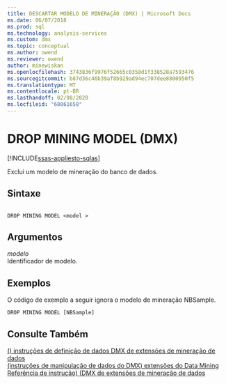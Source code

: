 ```yaml
---
title: DESCARTAR MODELO DE MINERAÇÃO (DMX) | Microsoft Docs
ms.date: 06/07/2018
ms.prod: sql
ms.technology: analysis-services
ms.custom: dmx
ms.topic: conceptual
ms.author: owend
ms.reviewer: owend
author: minewiskan
ms.openlocfilehash: 3743836f9976f52665c0358d1f338528a7593476
ms.sourcegitcommit: b87d36c46b39af8b929ad94ec707dee8800950f5
ms.translationtype: MT
ms.contentlocale: pt-BR
ms.lasthandoff: 02/08/2020
ms.locfileid: "68061658"
---
```

# <a name="drop-mining-model-dmx"></a>DROP MINING MODEL (DMX)
[!INCLUDE[ssas-appliesto-sqlas](../includes/ssas-appliesto-sqlas.md)]

  Exclui um modelo de mineração do banco de dados.  
  
## <a name="syntax"></a>Sintaxe  
  
```  
  
DROP MINING MODEL <model >  
```  
  
## <a name="arguments"></a>Argumentos  
 *modelo*  
 Identificador de modelo.  
  
## <a name="examples"></a>Exemplos  
 O código de exemplo a seguir ignora o modelo de mineração NBSample.  
  
```  
DROP MINING MODEL [NBSample]  
```  
  
## <a name="see-also"></a>Consulte Também  
 [&#40;&#41; instruções de definição de dados DMX de extensões de mineração de dados](../dmx/dmx-statements-data-definition.md)   
 [&#40;instruções de manipulação de dados do DMX&#41; extensões do Data Mining](../dmx/dmx-statements-data-manipulation.md)   
 [Referência de instrução&#41; &#40;DMX de extensões de mineração de dados](../dmx/data-mining-extensions-dmx-statements.md)  
  
  
